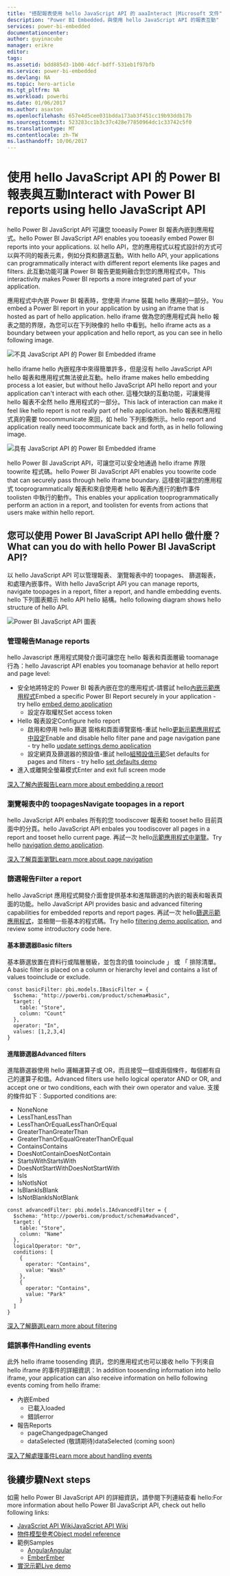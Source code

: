 ```yaml
---
title: "搭配報表使用 hello JavaScript API 的 aaaInteract |Microsoft 文件"
description: "Power BI Embedded，與使用 hello JavaScript API 的報表互動"
services: power-bi-embedded
documentationcenter: 
author: guyinacube
manager: erikre
editor: 
tags: 
ms.assetid: bdd885d3-1b00-4dcf-bdff-531eb1f97bfb
ms.service: power-bi-embedded
ms.devlang: NA
ms.topic: hero-article
ms.tgt_pltfrm: NA
ms.workload: powerbi
ms.date: 01/06/2017
ms.author: asaxton
ms.openlocfilehash: 657e4d5cee031bdda173ab3f451cc19b93ddb17b
ms.sourcegitcommit: 523283cc1b3c37c428e77850964dc1c33742c5f0
ms.translationtype: MT
ms.contentlocale: zh-TW
ms.lasthandoff: 10/06/2017
---
```

# <a name="interact-with-power-bi-reports-using-hello-javascript-api"></a><span data-ttu-id="79e5f-103">使用 hello JavaScript API 的 Power BI 報表與互動</span><span class="sxs-lookup"><span data-stu-id="79e5f-103">Interact with Power BI reports using hello JavaScript API</span></span>
<span data-ttu-id="79e5f-104">hello Power BI JavaScript API 可讓您 tooeasily Power BI 報表內嵌到應用程式。</span><span class="sxs-lookup"><span data-stu-id="79e5f-104">hello Power BI JavaScript API enables you tooeasily embed Power BI reports into your applications.</span></span> <span data-ttu-id="79e5f-105">以 hello API，您的應用程式以程式設計的方式可以與不同的報表元素，例如分頁和篩選互動。</span><span class="sxs-lookup"><span data-stu-id="79e5f-105">With hello API, your applications can programmatically interact with different report elements like pages and filters.</span></span> <span data-ttu-id="79e5f-106">此互動功能可讓 Power BI 報告更能夠融合到您的應用程式中。</span><span class="sxs-lookup"><span data-stu-id="79e5f-106">This interactivity makes Power BI reports a more integrated part of your application.</span></span>

<span data-ttu-id="79e5f-107">應用程式中內嵌 Power BI 報表時，您使用 iframe 裝載 hello 應用的一部分。</span><span class="sxs-lookup"><span data-stu-id="79e5f-107">You embed a Power BI report in your application by using an iframe that is hosted as part of hello application.</span></span> <span data-ttu-id="79e5f-108">hello iframe 做為您的應用程式與 hello 報表之間的界限，為您可以在下列映像的 hello 中看到。</span><span class="sxs-lookup"><span data-stu-id="79e5f-108">hello iframe acts as a boundary between your application and hello report, as you can see in hello following image.</span></span> 

![不具 JavaScript API 的 Power BI Embedded iframe](media/powerbi-embedded-interact-with-reports/powerbi-embedded-interact-report-1.png)

<span data-ttu-id="79e5f-110">hello iframe hello 內嵌程序中來得簡單許多，但是沒有 hello JavaScript API hello 報表和應用程式無法彼此互動。</span><span class="sxs-lookup"><span data-stu-id="79e5f-110">hello iframe makes hello embedding process a lot easier, but without hello JavaScript API hello report and your application can't interact with each other.</span></span> <span data-ttu-id="79e5f-111">這種欠缺的互動功能，可讓覺得 hello 報表不全然 hello 應用程式的一部分。</span><span class="sxs-lookup"><span data-stu-id="79e5f-111">This lack of interaction can make it feel like hello report is not really part of hello application.</span></span> <span data-ttu-id="79e5f-112">hello 報表和應用程式真的需要 toocommunicate 來回，如 hello 下列影像所示。</span><span class="sxs-lookup"><span data-stu-id="79e5f-112">hello report and application really need toocommunicate back and forth, as in hello following image.</span></span>

![具有 JavaScript API 的 Power BI Embedded iframe](media/powerbi-embedded-interact-with-reports/powerbi-embedded-interact-report-2.png)

<span data-ttu-id="79e5f-114">hello Power BI JavaScript API，可讓您可以安全地通過 hello iframe 界限 toowrite 程式碼。</span><span class="sxs-lookup"><span data-stu-id="79e5f-114">hello Power BI JavaScript API enables you toowrite code that can securely pass through hello iframe boundary.</span></span> <span data-ttu-id="79e5f-115">這樣做可讓您的應用程式 tooprogrammatically 報表和來自使用者 hello 報表內進行的動作事件 toolisten 中執行的動作。</span><span class="sxs-lookup"><span data-stu-id="79e5f-115">This enables your application tooprogrammatically perform an action in a report, and toolisten for events from actions that users make within hello report.</span></span>

## <a name="what-can-you-do-with-hello-power-bi-javascript-api"></a><span data-ttu-id="79e5f-116">您可以使用 Power BI JavaScript API hello 做什麼？</span><span class="sxs-lookup"><span data-stu-id="79e5f-116">What can you do with hello Power BI JavaScript API?</span></span>
<span data-ttu-id="79e5f-117">以 hello JavaScript API 可以管理報表、 瀏覽報表中的 toopages、 篩選報表，和處理內嵌事件。</span><span class="sxs-lookup"><span data-stu-id="79e5f-117">With hello JavaScript API you can manage reports, navigate toopages in a report, filter a report, and handle embedding events.</span></span> <span data-ttu-id="79e5f-118">hello 下列圖表顯示 hello API hello 結構。</span><span class="sxs-lookup"><span data-stu-id="79e5f-118">hello following diagram shows hello structure of hello API.</span></span>

![Power BI JavaScript API 圖表](media/powerbi-embedded-interact-with-reports/powerbi-embedded-interact-report-3.png)

### <a name="manage-reports"></a><span data-ttu-id="79e5f-120">管理報告</span><span class="sxs-lookup"><span data-stu-id="79e5f-120">Manage reports</span></span>
<span data-ttu-id="79e5f-121">hello Javascript 應用程式開發介面可讓您在 hello 報表和頁面層級 toomanage 行為：</span><span class="sxs-lookup"><span data-stu-id="79e5f-121">hello Javascript API enables you toomanage behavior at hello report and page level:</span></span>

* <span data-ttu-id="79e5f-122">安全地將特定的 Power BI 報表內嵌在您的應用程式-請嘗試 hello[內嵌示範應用程式](http://azure-samples.github.io/powerbi-angular-client/#/scenario1)</span><span class="sxs-lookup"><span data-stu-id="79e5f-122">Embed a specific Power BI Report securely in your application - try hello [embed demo application](http://azure-samples.github.io/powerbi-angular-client/#/scenario1)</span></span>
  * <span data-ttu-id="79e5f-123">設定存取權杖</span><span class="sxs-lookup"><span data-stu-id="79e5f-123">Set access token</span></span>
* <span data-ttu-id="79e5f-124">Hello 報表設定</span><span class="sxs-lookup"><span data-stu-id="79e5f-124">Configure hello report</span></span>
  * <span data-ttu-id="79e5f-125">啟用和停用 hello 篩選 窗格和頁面導覽窗格-重試 hello[更新示範應用程式中設定](http://azure-samples.github.io/powerbi-angular-client/#/scenario6)</span><span class="sxs-lookup"><span data-stu-id="79e5f-125">Enable and disable hello filter pane and page navigation pane - try hello [update settings demo application](http://azure-samples.github.io/powerbi-angular-client/#/scenario6)</span></span>
  * <span data-ttu-id="79e5f-126">設定網頁及篩選器的預設值-重試 hello[組預設值示範](http://azure-samples.github.io/powerbi-angular-client/#/scenario5)</span><span class="sxs-lookup"><span data-stu-id="79e5f-126">Set defaults for pages and filters - try hello [set defaults demo](http://azure-samples.github.io/powerbi-angular-client/#/scenario5)</span></span>
* <span data-ttu-id="79e5f-127">進入或離開全螢幕模式</span><span class="sxs-lookup"><span data-stu-id="79e5f-127">Enter and exit full screen mode</span></span>

[<span data-ttu-id="79e5f-128">深入了解內嵌報告</span><span class="sxs-lookup"><span data-stu-id="79e5f-128">Learn more about embedding a report</span></span>](https://github.com/Microsoft/PowerBI-JavaScript/wiki/Embedding-Basics)

### <a name="navigate-toopages-in-a-report"></a><span data-ttu-id="79e5f-129">瀏覽報表中的 toopages</span><span class="sxs-lookup"><span data-stu-id="79e5f-129">Navigate toopages in a report</span></span>
<span data-ttu-id="79e5f-130">hello JavaScript API enbales 所有的您 toodiscover 報表和 tooset hello 目前頁面中的分頁。</span><span class="sxs-lookup"><span data-stu-id="79e5f-130">hello JavaScript API enbales you toodiscover all pages in a report and tooset hello current page.</span></span> <span data-ttu-id="79e5f-131">再試一次 hello[示範應用程式中瀏覽](http://azure-samples.github.io/powerbi-angular-client/#/scenario3)。</span><span class="sxs-lookup"><span data-stu-id="79e5f-131">Try hello [navigation demo application](http://azure-samples.github.io/powerbi-angular-client/#/scenario3).</span></span>

[<span data-ttu-id="79e5f-132">深入了解頁面瀏覽</span><span class="sxs-lookup"><span data-stu-id="79e5f-132">Learn more about page navigation</span></span>](https://github.com/Microsoft/PowerBI-JavaScript/wiki/Page-Navigation)

### <a name="filter-a-report"></a><span data-ttu-id="79e5f-133">篩選報告</span><span class="sxs-lookup"><span data-stu-id="79e5f-133">Filter a report</span></span>
<span data-ttu-id="79e5f-134">hello JavaScript 應用程式開發介面會提供基本和進階篩選的內嵌的報表和報表頁面的功能。</span><span class="sxs-lookup"><span data-stu-id="79e5f-134">hello JavaScript API provides basic and advanced filtering capabilities for embedded reports and report pages.</span></span> <span data-ttu-id="79e5f-135">再試一次 hello[篩選示範應用程式](http://azure-samples.github.io/powerbi-angular-client/#/scenario4)，並檢閱一些基本的程式碼。</span><span class="sxs-lookup"><span data-stu-id="79e5f-135">Try hello [filtering demo application](http://azure-samples.github.io/powerbi-angular-client/#/scenario4), and review some introductory code here.</span></span>  

#### <a name="basic-filters"></a><span data-ttu-id="79e5f-136">基本篩選器</span><span class="sxs-lookup"><span data-stu-id="79e5f-136">Basic filters</span></span>
<span data-ttu-id="79e5f-137">基本篩選放置在資料行或階層層級，並包含的值 tooinclude 」 或 「 排除清單。</span><span class="sxs-lookup"><span data-stu-id="79e5f-137">A basic filter is placed on a column or hierarchy level and contains a list of values tooinclude or exclude.</span></span>

```
const basicFilter: pbi.models.IBasicFilter = {
  $schema: "http://powerbi.com/product/schema#basic",
  target: {
    table: "Store",
    column: "Count"
  },
  operator: "In",
  values: [1,2,3,4]
}
```


#### <a name="advanced-filters"></a><span data-ttu-id="79e5f-138">進階篩選器</span><span class="sxs-lookup"><span data-stu-id="79e5f-138">Advanced filters</span></span>
<span data-ttu-id="79e5f-139">進階篩選器使用 hello 邏輯運算子或 OR，而且接受一個或兩個條件，每個都有自己的運算子和值。</span><span class="sxs-lookup"><span data-stu-id="79e5f-139">Advanced filters use hello logical operator AND or OR, and accept one or two conditions, each with their own operator and value.</span></span> <span data-ttu-id="79e5f-140">支援的條件如下︰</span><span class="sxs-lookup"><span data-stu-id="79e5f-140">Supported conditions are:</span></span>

* <span data-ttu-id="79e5f-141">None</span><span class="sxs-lookup"><span data-stu-id="79e5f-141">None</span></span>
* <span data-ttu-id="79e5f-142">LessThan</span><span class="sxs-lookup"><span data-stu-id="79e5f-142">LessThan</span></span>
* <span data-ttu-id="79e5f-143">LessThanOrEqual</span><span class="sxs-lookup"><span data-stu-id="79e5f-143">LessThanOrEqual</span></span>
* <span data-ttu-id="79e5f-144">GreaterThan</span><span class="sxs-lookup"><span data-stu-id="79e5f-144">GreaterThan</span></span>
* <span data-ttu-id="79e5f-145">GreaterThanOrEqual</span><span class="sxs-lookup"><span data-stu-id="79e5f-145">GreaterThanOrEqual</span></span>
* <span data-ttu-id="79e5f-146">Contains</span><span class="sxs-lookup"><span data-stu-id="79e5f-146">Contains</span></span>
* <span data-ttu-id="79e5f-147">DoesNotContain</span><span class="sxs-lookup"><span data-stu-id="79e5f-147">DoesNotContain</span></span>
* <span data-ttu-id="79e5f-148">StartsWith</span><span class="sxs-lookup"><span data-stu-id="79e5f-148">StartsWith</span></span>
* <span data-ttu-id="79e5f-149">DoesNotStartWith</span><span class="sxs-lookup"><span data-stu-id="79e5f-149">DoesNotStartWith</span></span>
* <span data-ttu-id="79e5f-150">Is</span><span class="sxs-lookup"><span data-stu-id="79e5f-150">Is</span></span>
* <span data-ttu-id="79e5f-151">IsNot</span><span class="sxs-lookup"><span data-stu-id="79e5f-151">IsNot</span></span>
* <span data-ttu-id="79e5f-152">IsBlank</span><span class="sxs-lookup"><span data-stu-id="79e5f-152">IsBlank</span></span>
* <span data-ttu-id="79e5f-153">IsNotBlank</span><span class="sxs-lookup"><span data-stu-id="79e5f-153">IsNotBlank</span></span>

```
const advancedFilter: pbi.models.IAdvancedFilter = {
  $schema: "http://powerbi.com/product/schema#advanced",
  target: {
    table: "Store",
    column: "Name"
  },
  logicalOperator: "Or",
  conditions: [
    {
      operator: "Contains",
      value: "Wash"
    },
    {
      operator: "Contains",
      value: "Park"
    }
  ]
}
```
[<span data-ttu-id="79e5f-154">深入了解篩選</span><span class="sxs-lookup"><span data-stu-id="79e5f-154">Learn more about filtering</span></span>](https://github.com/Microsoft/PowerBI-JavaScript/wiki/Filters)

### <a name="handling-events"></a><span data-ttu-id="79e5f-155">錯誤事件</span><span class="sxs-lookup"><span data-stu-id="79e5f-155">Handling events</span></span>
<span data-ttu-id="79e5f-156">此外 hello iframe toosending 資訊，您的應用程式也可以接收 hello 下列來自 hello iframe 的事件的詳細資訊：</span><span class="sxs-lookup"><span data-stu-id="79e5f-156">In addition toosending information into hello iframe, your application can also receive information on hello following events coming from hello iframe:</span></span>

* <span data-ttu-id="79e5f-157">內嵌</span><span class="sxs-lookup"><span data-stu-id="79e5f-157">Embed</span></span>
  * <span data-ttu-id="79e5f-158">已載入</span><span class="sxs-lookup"><span data-stu-id="79e5f-158">loaded</span></span>
  * <span data-ttu-id="79e5f-159">錯誤</span><span class="sxs-lookup"><span data-stu-id="79e5f-159">error</span></span>
* <span data-ttu-id="79e5f-160">報告</span><span class="sxs-lookup"><span data-stu-id="79e5f-160">Reports</span></span>
  * <span data-ttu-id="79e5f-161">pageChanged</span><span class="sxs-lookup"><span data-stu-id="79e5f-161">pageChanged</span></span>
  * <span data-ttu-id="79e5f-162">dataSelected (敬請期待)</span><span class="sxs-lookup"><span data-stu-id="79e5f-162">dataSelected (coming soon)</span></span>

[<span data-ttu-id="79e5f-163">深入了解處理事件</span><span class="sxs-lookup"><span data-stu-id="79e5f-163">Learn more about handling events</span></span>](https://github.com/Microsoft/PowerBI-JavaScript/wiki/Handling-Events)

## <a name="next-steps"></a><span data-ttu-id="79e5f-164">後續步驟</span><span class="sxs-lookup"><span data-stu-id="79e5f-164">Next steps</span></span>
<span data-ttu-id="79e5f-165">如需 hello Power BI JavaScript API 的詳細資訊，請參閱下列連結查看 hello:</span><span class="sxs-lookup"><span data-stu-id="79e5f-165">For more information about hello Power BI JavaScript API, check out hello following links:</span></span>

* [<span data-ttu-id="79e5f-166">JavaScript API Wiki</span><span class="sxs-lookup"><span data-stu-id="79e5f-166">JavaScript API Wiki</span></span>](https://github.com/Microsoft/PowerBI-JavaScript/wiki)
* [<span data-ttu-id="79e5f-167">物件模型參考</span><span class="sxs-lookup"><span data-stu-id="79e5f-167">Object model reference</span></span>](https://microsoft.github.io/powerbi-models/modules/_models_.html)
* <span data-ttu-id="79e5f-168">範例</span><span class="sxs-lookup"><span data-stu-id="79e5f-168">Samples</span></span>
  * [<span data-ttu-id="79e5f-169">Angular</span><span class="sxs-lookup"><span data-stu-id="79e5f-169">Angular</span></span>](http://azure-samples.github.io/powerbi-angular-client)
  * [<span data-ttu-id="79e5f-170">Ember</span><span class="sxs-lookup"><span data-stu-id="79e5f-170">Ember</span></span>](https://github.com/Microsoft/powerbi-ember)
* [<span data-ttu-id="79e5f-171">實況示範</span><span class="sxs-lookup"><span data-stu-id="79e5f-171">Live demo</span></span>](https://microsoft.github.io/PowerBI-JavaScript/demo/)

